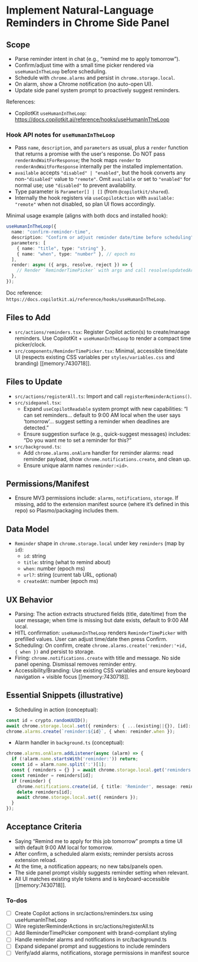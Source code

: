 <!-- dc0c9fa4-3381-4270-848b-5123d869ea7b 210c22ab-e146-4729-a797-ea94f0f039a7 -->
# Implement Natural-Language Reminders in Chrome Side Panel

## Scope

- Parse reminder intent in chat (e.g., “remind me to apply tomorrow”).
- Confirm/adjust time with a small time picker rendered via `useHumanInTheLoop` before scheduling.
- Schedule with `chrome.alarms` and persist in `chrome.storage.local`.
- On alarm, show a Chrome notification (no auto-open UI).
- Update side panel system prompt to proactively suggest reminders.

References:

- CopilotKit `useHumanInTheLoop`: https://docs.copilotkit.ai/reference/hooks/useHumanInTheLoop

### Hook API notes for `useHumanInTheLoop`

- Pass `name`, `description`, and `parameters` as usual, plus a `render` function that returns a promise with the user's response. Do NOT pass `renderAndWaitForResponse`; the hook maps `render` to `renderAndWaitForResponse` internally per the installed implementation.
- `available` accepts `"disabled" | "enabled"`, but the hook converts any non-`"disabled"` value to `"remote"`. Omit `available` or set to `"enabled"` for normal use; use `"disabled"` to prevent availability.
- Type parameter is `Parameter[] | []` (from `@copilotkit/shared`).
- Internally the hook registers via `useCopilotAction` with `available: "remote"` when not disabled, so plan UI flows accordingly.

Minimal usage example (aligns with both docs and installed hook):

```ts
useHumanInTheLoop({
  name: "confirm-reminder-time",
  description: "Confirm or adjust reminder date/time before scheduling",
  parameters: [
    { name: "title", type: "string" },
    { name: "when", type: "number" }, // epoch ms
  ],
  render: async ({ args, resolve, reject }) => {
    // Render `ReminderTimePicker` with args and call resolve(updatedArgs) on confirm
  },
});
```

Doc reference: `https://docs.copilotkit.ai/reference/hooks/useHumanInTheLoop`.

## Files to Add

- `src/actions/reminders.tsx`: Register Copilot action(s) to create/manage reminders. Use CopilotKit + `useHumanInTheLoop` to render a compact time picker/clock.
- `src/components/ReminderTimePicker.tsx`: Minimal, accessible time/date UI (respects existing CSS variables per `styles/variables.css` and branding) [[memory:7430718]].

## Files to Update

- `src/actions/registerAll.ts`: Import and call `registerReminderActions()`.
- `src/sidepanel.tsx`:
  - Expand `useCopilotReadable` system prompt with new capabilities: “I can set reminders… default to 9:00 AM local when the user says ‘tomorrow’… suggest setting a reminder when deadlines are detected.”
  - Ensure suggestion surface (e.g., quick-suggest messages) includes: “Do you want me to set a reminder for this?”
- `src/background.ts`:
  - Add `chrome.alarms.onAlarm` handler for reminder alarms: read reminder payload, show `chrome.notifications.create`, and clean up.
  - Ensure unique alarm names `reminder:<id>`.

## Permissions/Manifest

- Ensure MV3 permissions include: `alarms`, `notifications`, `storage`. If missing, add to the extension manifest source (where it’s defined in this repo) so Plasmo/packaging includes them.

## Data Model

- `Reminder` shape in `chrome.storage.local` under key `reminders` (map by `id`):
  - `id`: string
  - `title`: string (what to remind about)
  - `when`: number (epoch ms)
  - `url?`: string (current tab URL, optional)
  - `createdAt`: number (epoch ms)

## UX Behavior

- Parsing: The action extracts structured fields (title, date/time) from the user message; when time is missing but date exists, default to 9:00 AM local.
- HITL confirmation: `useHumanInTheLoop` renders `ReminderTimePicker` with prefilled values. User can adjust time/date then press Confirm.
- Scheduling: On confirm, create `chrome.alarms.create('reminder:'+id, { when })` and persist to storage.
- Firing: `chrome.notifications.create` with title and message. No side panel opening. Dismissal removes reminder entry.
- Accessibility/Branding: Use existing CSS variables and ensure keyboard navigation + visible focus [[memory:7430718]].

## Essential Snippets (illustrative)

- Scheduling in action (conceptual):
```ts
const id = crypto.randomUUID();
await chrome.storage.local.set({ reminders: { ...(existing||{}), [id]: reminder } });
chrome.alarms.create(`reminder:${id}`, { when: reminder.when });
```

- Alarm handler in `background.ts` (conceptual):
```ts
chrome.alarms.onAlarm.addListener(async (alarm) => {
  if (!alarm.name.startsWith('reminder:')) return;
  const id = alarm.name.split(':')[1];
  const { reminders = {} } = await chrome.storage.local.get('reminders');
  const reminder = reminders[id];
  if (reminder) {
    chrome.notifications.create(id, { title: 'Reminder', message: reminder.title, type: 'basic', iconUrl: 'icons/icon48.png' });
    delete reminders[id];
    await chrome.storage.local.set({ reminders });
  }
});
```


## Acceptance Criteria

- Saying “Remind me to apply for this job tomorrow” prompts a time UI with default 9:00 AM local for tomorrow.
- After confirm, a scheduled alarm exists; reminder persists across extension reload.
- At the time, a notification appears; no new tabs/panels open.
- The side panel prompt visibly suggests reminder setting when relevant.
- All UI matches existing style tokens and is keyboard-accessible [[memory:7430718]].

### To-dos

- [ ] Create Copilot actions in src/actions/reminders.tsx using useHumanInTheLoop
- [ ] Wire registerReminderActions in src/actions/registerAll.ts
- [ ] Add ReminderTimePicker component with brand-compliant styling
- [ ] Handle reminder alarms and notifications in src/background.ts
- [ ] Expand sidepanel prompt and suggestions to include reminders
- [ ] Verify/add alarms, notifications, storage permissions in manifest source